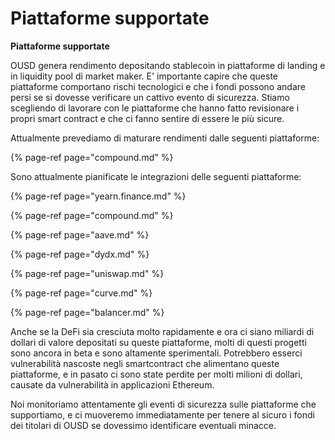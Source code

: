 # Piattaforme supportate

**Piattaforme supportate**

OUSD genera rendimento depositando stablecoin in piattaforme di landing e in liquidity pool di market maker. E' importante capire che queste piattaforme comportano rischi tecnologici e che i fondi possono andare persi se si dovesse verificare un cattivo evento di sicurezza. Stiamo scegliendo di lavorare con le piattaforme che hanno fatto revisionare i propri smart contract e che ci fanno sentire di essere le più sicure.

Attualmente prevediamo di maturare rendimenti dalle seguenti piattaforme:

{% page-ref page="compound.md" %}

Sono attualmente pianificate le integrazioni delle seguenti piattaforme:

{% page-ref page="yearn.finance.md" %}

{% page-ref page="compound.md" %}

{% page-ref page="aave.md" %}

{% page-ref page="dydx.md" %}

{% page-ref page="uniswap.md" %}

{% page-ref page="curve.md" %}

{% page-ref page="balancer.md" %}

Anche se la DeFi sia cresciuta molto rapidamente e ora ci siano miliardi di dollari di valore depositati su queste piattaforme, molti di questi progetti sono ancora in beta e sono altamente sperimentali. Potrebbero esserci vulnerabilità nascoste negli smartcontract che alimentano queste piattaforme, e in pasato ci sono state perdite per molti milioni di dollari, causate da vulnerabilità in applicazioni Ethereum.

Noi monitoriamo attentamente gli eventi di sicurezza sulle piattaforme che supportiamo, e ci muoveremo immediatamente per tenere al sicuro i fondi dei titolari di OUSD se dovessimo identificare eventuali minacce.



